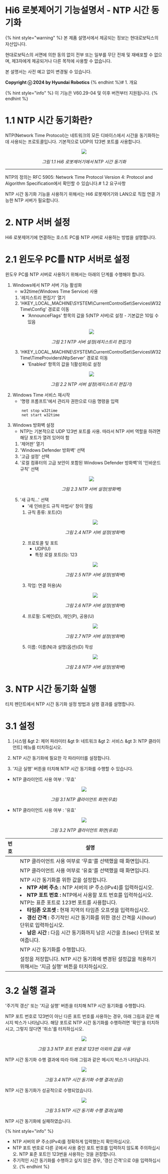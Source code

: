 ﻿# Hi6 로봇제어기 기능설명서 - NTP 시간 동기화

{% hint style="warning" %}
본 제품 설명서에서 제공되는 정보는 현대로보틱스의 자산입니다.

현대로보틱스의 서면에 의한 동의 없이 전부 또는 일부를 무단 전재 및 재배포할 수 없으며, 제3자에게 제공되거나 다른 목적에 사용할 수 없습니다.



본 설명서는 사전 예고 없이 변경될 수 있습니다.



**Copyright ⓒ 2024 by Hyundai Robotics**
{% endhint %}# 1. 개요

{% hint style="info" %}
이 기능은 V60.29-04 및 이후 버전부터 지원됩니다.
{% endhint %}

# 1.1 NTP 시간 동기화란?

NTP(Network Time Protocol)는 네트워크의 모든 디바이스에서 시간을 동기화하는 데 사용되는 프로토콜입니다. 기본적으로 UDP의 123번 포트를 사용합니다.

<p align="center">
 <img src="../_assets/ntp-structure.png"></img>
 <em><p align="center">그림 1.1 Hi6 로봇제어기에서 NTP 시간 동기화</p></em>
</p>

---

NTP의 정의는 RFC 5905: Network Time Protocol Version 4: Protocol and Algorithm Specification에서 확인할 수 있습니다.# 1.2 요구사항

NTP 시간 동기화 기능을 사용하기 위해서는 Hi6 로봇제어기와 LAN으로 직접 연결 가능한 NTP 서버가 필요합니다.

# 2. NTP 서버 설정

Hi6 로봇제어기에 연결하는 호스트 PC를 NTP 서버로 사용하는 방법을 설명합니다.

# 2.1 윈도우 PC를 NTP 서버로 설정

윈도우 PC를 NTP 서버로 사용하기 위해서는 아래의 단계를 수행해야 합니다.

1. Windows에서 NTP 서버 기능 활성화
    * w32time(Windows Time Service) 사용
    1. '레지스트리 편집기' 열기
    2. 'HKEY_LOCAL_MACHINE\SYSTEM\CurrentControlSet\Services\W32Time\Config' 경로로 이동
        * 'AnnounceFlags' 항목의 값을 5(NTP 서버)로 설정 - 기본값은 10일 수 있음
        <p align="center">
         <img src="../_assets/reg-announceflags.png"></img>
         <em><p align="center">그림 2.1 NTP 서버 설정(레지스트리 편집기)</p></em>
        </p>
    3. 'HKEY_LOCAL_MACHINE\SYSTEM\CurrentControlSet\Services\W32Time\TimeProviders\NtpServer' 경로로 이동
        * 'Enabled' 항목의 값을 1(활성화)로 설정
        <p align="center">
         <img src="../_assets/reg-enabled.png"></img>
         <em><p align="center">그림 2.2 NTP 서버 설정(레지스트리 편집기)</p></em>
        </p>
2. Windows Time 서비스 재시작
    * '명령 프롬프트'에서 관리자 권한으로 다음 명령을 입력
    ```
        net stop w32time
        net start w32time
    ```
3. Windows 방화벽 설정
    * NTP는 기본적으로 UDP 123번 포트를 사용. 따라서 NTP 서버 역할을 하려면 해당 포트가 열려 있어야 함
    1. '제어판' 열기
    2. 'Windows Defender 방화벽' 선택
    3. '고급 설정' 선택
    4. '로컬 컴퓨터의 고급 보안이 포함된 Windows Defender 방화벽'의 '인바운드 규칙' 선택
        <p align="center">
         <img src="../_assets/defender.png"></img>
         <em><p align="center">그림 2.3 NTP 서버 설정(방화벽)</p></em>
        </p>
    5. '새 규칙...' 선택
        * '새 인바운드 규칙 마법사' 창이 열림
        1. 규칙 종류: 포트(O)
            <p align="center">
             <img src="../_assets/defender-setting-1.png"></img>
             <em><p align="center">그림 2.4 NTP 서버 설정(방화벽)</p></em>
            </p>
        2. 프로토콜 및 포트
            * UDP(U)
            * 특정 로컬 포트(S): 123
            <p align="center">
             <img src="../_assets/defender-setting-2.png"></img>
             <em><p align="center">그림 2.5 NTP 서버 설정(방화벽)</p></em>
            </p>
        3. 작업: 연결 허용(A)
            <p align="center">
             <img src="../_assets/defender-setting-3.png"></img>
             <em><p align="center">그림 2.6 NTP 서버 설정(방화벽)</p></em>
            </p>
        4. 프로필: 도메인(D), 개인(P), 공용(U)
            <p align="center">
             <img src="../_assets/defender-setting-4.png"></img>
             <em><p align="center">그림 2.7 NTP 서버 설정(방화벽)</p></em>
            </p>
        5. 이름: 이름(N)과 설명(옵션)(D) 작성
            <p align="center">
             <img src="../_assets/defender-setting-5.png"></img>
             <em><p align="center">그림 2.8 NTP 서버 설정(방화벽)</p></em>
            </p>

# 3. NTP 시간 동기화 실행

티치 펜던트에서 NTP 시간 동기화 설정 방법과 실행 결과를 설명합니다.

# 3.1 설정

1. \[시스템 &gt 2: 제어 파라미터 &gt 9: 네트워크 &gt 2: 서비스 &gt 3: NTP 클라이언트\] 메뉴를 터치하십시오.

2. NTP 시간 동기화에 필요한 각 파라미터를 설정합니다.

3. '지금 실행' 버튼을 터치해 NTP 시간 동기화를 수행할 수 있습니다.

* NTP 클라이언트 사용 여부 : '무효'
<p align="center">
 <img src="../_assets/ntp-client-disable.png"></img>
 <em><p align="center">그림 3.1 NTP 클라이언트 화면(무효)</p></em>
</p>

* NTP 클라이언트 사용 여부 : '유효'
<p align="center">
 <img src="../_assets/ntp-client-enable.png"></img>
 <em><p align="center">그림 3.2 NTP 클라이언트 화면(유효)</p></em>
</p>

<table>
 <thead>
  <tr>
   <th style="text-align:left">번호</th>
   <th stype="text-align:left">설명</th>
  </tr>
 </thead>
 <tbody>
  <tr>
   <td style="text-align:left">
    <img src="../_assets/n1.png" alt/>
   </td>
   <td style="text-align:left">
    NTP 클라이언트 사용 여부로 '무효'를 선택했을 때 화면입니다.
   </td>
  </tr>
  <tr>
   <td style="text-align:left">
    <img src="../_assets/n2.png" alt/>
   </td>
   <td style="text-align:left">
    NTP 클라이언트 사용 여부로 '유효'를 선택했을 때 화면입니다.
   </td>
  </tr>
  <tr>
   <td style="text-align:left">
    <img src="../_assets/n3.png" alt/>
   </td>
   <td style="text-align:left">
    NTP 시간 동기화를 위한 값을 설정합니다.
     <li><b>NTP 서버 주소 : </b>NTP 서버의 IP 주소(IPv4)를 입력하십시오.</li>
     <li><b>NTP 포트 번호 : </b>NTP에서 사용할 포트 번호를 입력하십시오. NTP는 표준 포트로 123번 포트를 사용합니다.</li>
     <li><b>타임존 오프셋 : </b>현재 지역의 타임존 오프셋을 입력하십시오.</li>
     <li><b>갱신 간격 : </b>주기적인 시간 동기화를 위한 갱신 간격을 시(hour) 단위로 입력하십시오.</li>
     <li><b>남은 시간 : </b>다음 시간 동기화까지 남은 시간을 초(sec) 단위로 보여줍니다.</li>
   </td>
  </tr>
  <tr>
   <td style="text-align:left">
    <img src="../_assets/n4.png" alt/>
   </td>
   <td style="text-align:left">
    NTP 시간 동기화를 수행합니다.
   </td>
  </tr>
  <tr>
   <td style="text-align:left">
    <img src="../_assets/n5.png" alt/>
   </td>
   <td style="text-align:left">
    설정을 저장합니다. NTP 시간 동기화에 변경된 설정값을 적용하기 위해서는 '지금 실행' 버튼을 터치하십시오.
   </td>
  </tr>
 </tbody>
</table>

# 3.2 실행 결과

'주기적 갱신' 또는 '지금 실행' 버튼을 터치해 NTP 시간 동기화를 수행합니다.

NTP 포트 번호로 123번이 아닌 다른 포트 번호를 사용하는 경우, 아래 그림과 같은 메시지 박스가 나타납니다. 해당 포트로 NTP 시간 동기화를 수행하려면 '확인'을 터치하시고, 그렇지 않다면 '취소'를 터치하십시오.

<p align="center">
 <img src="../_assets/ntp-change-port-no.png"></img>
 <em><p align="center">그림 3.3 NTP 포트 번호로 123번 이외의 값을 사용</p></em>
</p>

NTP 시간 동기화 수행 결과에 따라 아래 그림과 같은 메시지 박스가 나타납니다.

<p align="center">
 <img src="../_assets/ntp-complete.png"></img>
 <em><p align="center">그림 3.4 NTP 시간 동기화 수행 결과(성공)</p></em>
</p>

NTP 시간 동기화가 성공적으로 수행되었습니다.

<p align="center">
 <img src="../_assets/ntp-fail.png"></img>
 <em><p align="center">그림 3.5 NTP 시간 동기화 수행 결과(실패)</p></em>
</p>

NTP 시간 동기화에 실패하였습니다.

{% hint style="info" %}
* NTP 서버의 IP 주소(IPv4)를 정확하게 입력했는지 확인하십시오.
* NTP 포트 번호로 다른 곳에서 사용 중인 포트 번호를 입력하지 않도록 주의하십시오. NTP 표준 포트인 123번을 사용하는 것을 권장합니다.
* 주기적인 시간 동기화를 수행하고 싶지 않은 경우, '갱신 간격'으로 0을 입력하십시오.
{% endhint %}

